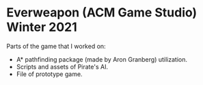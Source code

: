 # Everweapon (ACM Game Studio) Winter 2021
Parts of the game that I worked on:
* A* pathfinding package (made by Aron Granberg) utilization.
* Scripts and assets of Pirate's AI.
* File of prototype game.

